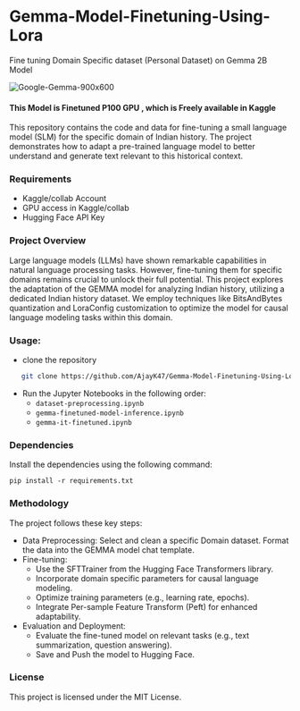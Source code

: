# Gemma-Model-Finetuning-Using-Lora
Fine tuning Domain Specific dataset (Personal Dataset) on Gemma 2B Model 

![Google-Gemma-900x600](https://github.com/AjayK47/Gemma-Model-Finetuning-Using-Lora/assets/88961945/766e6109-ff21-4df2-a9b5-a36bfbec028c)

#### This Model is Finetuned P100 GPU , which is Freely available in Kaggle 

This repository contains the code and data for fine-tuning a small language model (SLM) for the specific domain of Indian history. The project demonstrates how to adapt a pre-trained language model to better understand and generate text relevant to this historical context.

### Requirements
- Kaggle/collab Account
- GPU access in Kaggle/collab
- Hugging Face API Key

### Project Overview

Large language models (LLMs) have shown remarkable capabilities in natural language processing tasks. However, fine-tuning them for specific domains remains crucial to unlock their full potential. This project explores the adaptation of the GEMMA model for analyzing Indian history, utilizing a dedicated Indian history dataset. We employ techniques like BitsAndBytes quantization and LoraConfig customization to optimize the model for causal language modeling tasks within this domain.

### Usage:
- clone the repository
```bash
   git clone https://github.com/AjayK47/Gemma-Model-Finetuning-Using-Lora.git
   ``` 
- Run the Jupyter Notebooks in the following order:
    - `dataset-preprocessing.ipynb`
    - `gemma-finetuned-model-inference.ipynb`
    - `gemma-it-finetuned.ipynb`

### Dependencies

Install the dependencies using the following command:
```
pip install -r requirements.txt
```

### Methodology
The project follows these key steps:

  - Data Preprocessing:
      Select and clean a specific Domain dataset.
      Format the data into the GEMMA model chat template.
  - Fine-tuning:
      - Use the SFTTrainer from the Hugging Face Transformers library.
      - Incorporate domain specific parameters for causal language modeling.
      - Optimize training parameters (e.g., learning rate, epochs).
      - Integrate Per-sample Feature Transform (Peft) for enhanced adaptability.
  - Evaluation and Deployment:
       - Evaluate the fine-tuned model on relevant tasks (e.g., text summarization, question answering).
       - Save and Push the model to Hugging Face.

### License

This project is licensed under the MIT License.





